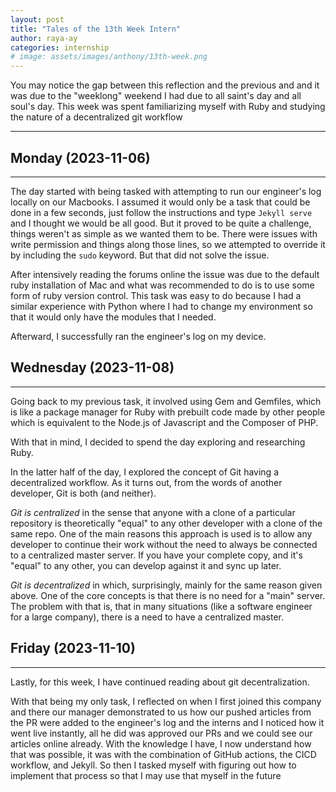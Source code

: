 ```yaml
---
layout: post
title: "Tales of the 13th Week Intern"
author: raya-ay
categories: internship
# image: assets/images/anthony/13th-week.png
---
```


You may notice the gap between this reflection and the previous and and it was due to the "weeklong" weekend I had due to all saint's day and all soul's day. This week was spent familiarizing myself with Ruby and studying the nature of a decentralized git workflow

---

## Monday (2023-11-06)
---

The day started with being tasked with attempting to run our engineer's log locally on our Macbooks. I assumed it would only be a task that could be done in a few seconds, just follow the instructions and type `Jekyll serve` and I thought we would be all good. But it proved to be quite a challenge, things weren't as simple as we wanted them to be. There were issues with write permission and things along those lines, so we attempted to override it by including the `sudo` keyword. But that did not solve the issue.

After intensively reading the forums online the issue was due to the default ruby installation of Mac and what was recommended to do is to use some form of ruby version control. This task was easy to do because I had a similar experience with Python where I had to change my environment so that it would only have the modules that I needed.

Afterward, I successfully ran the engineer's log on my device.


## Wednesday (2023-11-08)
---

Going back to my previous task, it involved using Gem and Gemfiles, which is like a package manager for Ruby with prebuilt code made by other people which is equivalent to the Node.js of Javascript and the Composer of PHP.

With that in mind, I decided to spend the day exploring and researching Ruby.

In the latter half of the day, I explored the concept of Git having a decentralized workflow. As it turns out, from the words of another developer, Git is both (and neither).

*Git is centralized* in the sense that anyone with a clone of a particular repository is theoretically "equal" to any other developer with a clone of the same repo. One of the main reasons this approach is used is to allow any developer to continue their work without the need to always be connected to a centralized master server. If you have your complete copy, and it's "equal" to any other, you can develop against it and sync up later.

*Git is decentralized* in which, surprisingly, mainly for the same reason given above. One of the core concepts is that there is no need for a "main" server. The problem with that is, that in many situations (like a software engineer for a large company), there is a need to have a centralized master.

## Friday (2023-11-10)
---

Lastly, for this week, I have continued reading about git decentralization.

With that being my only task, I reflected on when I first joined this company and there our manager demonstrated to us how our pushed articles from the PR were added to the engineer's log and the interns and I noticed how it went live instantly, all he did was approved our PRs and we could see our articles online already. With the knowledge I have, I now understand how that was possible, it was with the combination of GitHub actions, the CICD workflow, and Jekyll. So then I tasked myself with figuring out how to implement that process so that I may use that myself in the future